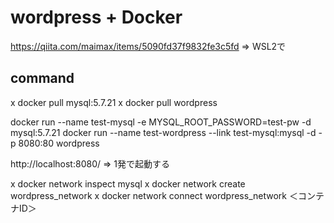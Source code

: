 # wordpress + Docker 
https://qiita.com/maimax/items/5090fd37f9832fe3c5fd
=> WSL2で

## command

x docker pull mysql:5.7.21
x docker pull wordpress

docker run --name test-mysql -e MYSQL_ROOT_PASSWORD=test-pw -d mysql:5.7.21
docker run --name test-wordpress --link test-mysql:mysql -d -p 8080:80 wordpress

http://localhost:8080/
 => 1発で起動する

x docker network inspect mysql
x docker network create wordpress_network
x docker network connect wordpress_network ＜コンテナID＞

